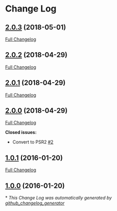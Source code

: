 # Change Log

## [2.0.3](https://github.com/gordonbanderson/weboftalent-staff/tree/2.0.3) (2018-05-01)
[Full Changelog](https://github.com/gordonbanderson/weboftalent-staff/compare/2.0.2...2.0.3)

## [2.0.2](https://github.com/gordonbanderson/weboftalent-staff/tree/2.0.2) (2018-04-29)
[Full Changelog](https://github.com/gordonbanderson/weboftalent-staff/compare/2.0.1...2.0.2)

## [2.0.1](https://github.com/gordonbanderson/weboftalent-staff/tree/2.0.1) (2018-04-29)
[Full Changelog](https://github.com/gordonbanderson/weboftalent-staff/compare/2.0.0...2.0.1)

## [2.0.0](https://github.com/gordonbanderson/weboftalent-staff/tree/2.0.0) (2018-04-29)
[Full Changelog](https://github.com/gordonbanderson/weboftalent-staff/compare/1.0.1...2.0.0)

**Closed issues:**

- Convert to PSR2 [\#2](https://github.com/gordonbanderson/weboftalent-staff/issues/2)

## [1.0.1](https://github.com/gordonbanderson/weboftalent-staff/tree/1.0.1) (2016-01-20)
[Full Changelog](https://github.com/gordonbanderson/weboftalent-staff/compare/1.0.0...1.0.1)

## [1.0.0](https://github.com/gordonbanderson/weboftalent-staff/tree/1.0.0) (2016-01-20)


\* *This Change Log was automatically generated by [github_changelog_generator](https://github.com/skywinder/Github-Changelog-Generator)*